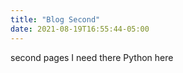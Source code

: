 ```yaml
---
title: "Blog Second"
date: 2021-08-19T16:55:44-05:00
---
```

second pages I need there Python here

